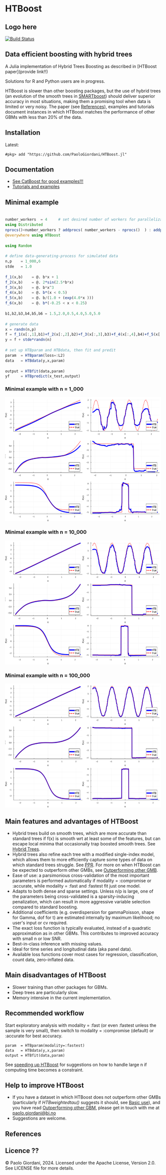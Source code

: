 # HTBoost

## Logo here 

[![Build Status](https://github.com/PaoloGiordani/HTBoost.jl/workflows/CI/badge.svg)](https://github.com/PaoloGiordani/HTBoost.jl/actions)

## Data efficient boosting with hybrid trees 

A Julia implementation of Hybrid Trees Boosting as described in [HTBoost paper](provide link!!) 

Solutions for R and Python users are in progress.

HTBoost is slower than other boosting packages, but the use of hybrid trees (an evolution of the smooth trees in [SMARTboost](https://github.com/PaoloGiordani/SMARTboost.jl)) should deliver superior accuracy in most situations, making them a promising tool when data is limited or very noisy. The paper (see [References](#References)), examples and tutorials document instances in which HTBoost matches the performance of other GBMs with less than 20% of the data.  

## Installation
Latest:

```julia-repl
#pkg> add "https://github.com/PaoloGiordani/HTBoost.jl"    
```

## Documentation 

- [See CatBoost for good examples!!!](https://github.com/catboost/tutorials/#readme)
- [Tutorials and examples](docs/src/Tutorials%20%and%20%examples) 

## Minimal example 

```julia

number_workers  = 4     # set desired number of workers for parallelization 
using Distributed
nprocs()<number_workers ? addprocs( number_workers - nprocs()  ) : addprocs(0)
@everywhere using HTBoost

using Random 

# define data-generating-process for simulated data 
n,p    = 1_000,6
stde   = 1.0

f_1(x,b)    = @. b*x + 1 
f_2(x,b)    = @. 2*sin(2.5*b*x)  
f_3(x,b)    = @. b*x^3
f_4(x,b)    = @. b*(x < 0.5) 
f_5(x,b)    = @. b/(1.0 + (exp(4.0*x )))
f_6(x,b)    = @. b*(-0.25 < x < 0.25) 

b1,b2,b3,b4,b5,b6 = 1.5,2.0,0.5,4.0,5.0,5.0

# generate data
x = randn(n,p)
f = f_1(x[:,1],b1)+f_2(x[:,2],b2)+f_3(x[:,3],b3)+f_4(x[:,4],b4)+f_5(x[:,5],b5)+f_6(x[:,6],b6)
y = f + stde*randn(n)

# set up HTBparam and HTBdata, then fit and predit
param  = HTBparam(loss=:L2)       
data   = HTBdata(y,x,param)

output = HTBfit(data,param)
yf     = HTBpredict(x_test,output)  

```

### Minimal example with n = 1_000
<img src="examples/figures/Minimal1k.png" width="600" height="400">

### Minimal example with n = 10_000
<img src="examples/figures/Minimal10k.png" width="600" height="400">

### Minimal example with n = 100_000
<img src="examples/figures/Minimal100k.png" width="600" height="400">

## Main features and advantages of HTBoost 

- Hybrid trees build on smooth trees, which are more accurate than standard trees if f(x) is smooth wrt at least some of the features, but can escape local minima that occasionally trap boosted smooth trees. See [Hybrid Trees](examples/Hybrid%20%trees.jl).
- Hybrid trees also refine each tree with a modified single-index model, which allows them to more efficiently capture some types of data on which standard trees struggle. See [PPR](examples/Projection%20pursuit%20regression.jl). For more on when HTBoost can be expected to outperform other GMBs, see [Outperforming other GMB]((docs/src/Outperforming%20other%20GBM.md)).
- Ease of use: a parsimonious cross-validation of the most important parameters is performed automatically if modality = :compromise or :accurate, while modality = :fast and :fastest fit just one model.
- Adapts to both dense and sparse settings. Unless n/p is large, one of the parameters being cross-validated is a sparsity-inducing penalization, which can result in more aggressive variable selection compared to standard boosting.
- Additional coefficients (e.g. overdispersion for gammaPoisson, shape for Gamma, dof for t) are estimated internally by maximum likelihood; no user's input or cv required.
- The exact loss function is typically evaluated, instead of a quadratic approximation as in other GBMs. This contributes to improved accuracy with small n or low SNR.
- Best-in-class inference with missing values.
- Ideal for time series and longitudinal data (aka panel data).
- Available loss functions cover most cases for regression, classification, count data, zero-inflated data.
 
## Main disadvantages of HTBoost 

- Slower training than other packages for GBMs.
- Deep trees are particularly slow.
- Memory intensive in the current implementation. 

## Recommended workflow 

Start exploratory analysis with modality = :fast (or even :fastest unless the sample is very small),
then switch to modality = :compromise (default) or :accurate for best accuracy. 

```
param  = HTBparam(modality=:fastest)       
data   = HTBdata(y,x,param)
output = HTBfit(data,param)
```

See [speeding up HTBoost](examples/Speeding%20%up%20%with%20%large%20%n.jl) for suggestions on how to handle large n if computing time becomes a constraint.

## Help to improve HTBoost 

- If you have a dataset in which HTBoost does not outperform other GMBs (particularly if *HTBweightedtau()* suggests it should, see [Basic use](examples/Basic%20use.jl)), and you have read [Outperforming other GBM](docs/src/Outperforming%20other%20GBM.md), please get in touch with me at paolo.giordani@bi.no
- Suggestions are welcome.

## 

## References


## Licence ??

© Paolo Giordani, 2024. Licensed under the Apache License, Version 2.0. See LICENSE file for more details.


